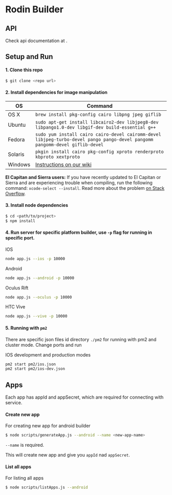 # Rodin Builder

## API

Check api documentation at .

## Setup and Run

#### 1. Clone this repo 
```sh
$ git clone <repo url>
```

#### 2. Install dependencies for image manipulation

OS | Command
----- | -----
OS X | `brew install pkg-config cairo libpng jpeg giflib`
Ubuntu | `sudo apt-get install libcairo2-dev libjpeg8-dev libpango1.0-dev libgif-dev build-essential g++`
Fedora | `sudo yum install cairo cairo-devel cairomm-devel libjpeg-turbo-devel pango pango-devel pangomm pangomm-devel giflib-devel`
Solaris | `pkgin install cairo pkg-config xproto renderproto kbproto xextproto`
Windows | [Instructions on our wiki](https://github.com/Automattic/node-canvas/wiki/Installation---Windows)

**El Capitan and Sierra users:** If you have recently updated to El Capitan or Sierra and are experiencing trouble when compiling, run the following command: `xcode-select --install`. Read more about the problem [on Stack Overflow](http://stackoverflow.com/a/32929012/148072).

#### 3. Install node dependencies
```sh
$ cd <path/to/project>
$ npm install
```

#### 4. Run server for specific platform builder, use ```-p``` flag for running in specific port.

IOS
```sh
node app.js --ios -p 10000
```

Android
```sh
node app.js --android -p 10000
```

Oculus Rift
```sh
node app.js --oculus -p 10000
```

HTC Vive
```sh
node app.js --vive -p 10000
```

#### 5. Running with ```pm2```
There are specific json files id directory ```./pm2``` for running with pm2 and cluster mode. 
Change ports and run

IOS development and production modes
```sh
pm2 start pm2/ios.json
pm2 start pm2/ios-dev.json
```

## Apps

Each app has appId and appSecret, which are required for connecting with service.

#### Create new app

For creating new app for android builder
```sh
$ node scripts/generateApp.js --android --name <new-app-name>
```

```--name``` is required.
 
This will create new app and give you ```appId``` nad ```appSecret```.

#### List all apps

For listing all apps
```sh
$ node scripts/listApps.js --android
```
